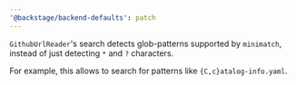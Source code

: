 ```yaml
---
'@backstage/backend-defaults': patch
---
```


`GithubUrlReader`'s search detects glob-patterns supported by `minimatch`, instead of just detecting
`*` and `?` characters.

For example, this allows to search for patterns like `{C,c}atalog-info.yaml`.
